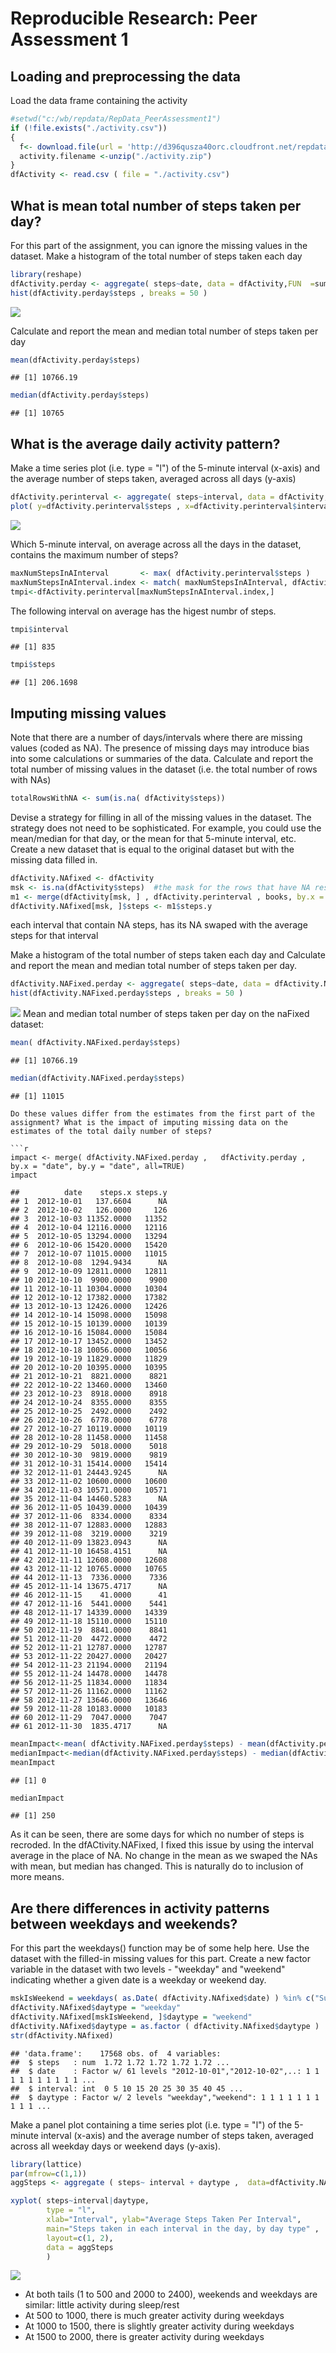 # Reproducible Research: Peer Assessment 1


## Loading and preprocessing the data
Load the data frame containing the activity

```r
#setwd("c:/wb/repdata/RepData_PeerAssessment1")
if (!file.exists("./activity.csv")) 
{
  f<- download.file(url = 'http://d396qusza40orc.cloudfront.net/repdata%2Fdata%2Factivity.zip' , destfile = "activity.zip") 
  activity.filename <-unzip("./activity.zip")
}
dfActivity <- read.csv ( file = "./activity.csv")
```

## What is mean total number of steps taken per day?
For this part of the assignment, you can ignore the missing values in the dataset.
Make a histogram of the total number of steps taken each day

```r
library(reshape)
dfActivity.perday <- aggregate( steps~date, data = dfActivity,FUN  =sum ) 
hist(dfActivity.perday$steps , breaks = 50 )
```

![](./PA1_template_files/figure-html/unnamed-chunk-1-1.png) 

Calculate and report the mean and median total number of steps taken per day

```r
mean(dfActivity.perday$steps)
```

```
## [1] 10766.19
```

```r
median(dfActivity.perday$steps)
```

```
## [1] 10765
```


## What is the average daily activity pattern?
Make a time series plot (i.e. type = "l") of the 5-minute interval (x-axis) and the average number of steps taken, averaged across all days (y-axis)


```r
dfActivity.perinterval <- aggregate( steps~interval, data = dfActivity,FUN  =mean)
plot( y=dfActivity.perinterval$steps , x=dfActivity.perinterval$interval , type="l",  col="blue")
```

![](./PA1_template_files/figure-html/unnamed-chunk-3-1.png) 

Which 5-minute interval, on average across all the days in the dataset, contains the maximum number of steps?

```r
maxNumStepsInAInterval       <- max( dfActivity.perinterval$steps )
maxNumStepsInAInterval.index <- match( maxNumStepsInAInterval, dfActivity.perinterval$steps)
tmpi<-dfActivity.perinterval[maxNumStepsInAInterval.index,]
```
The following interval  on average has the higest numbr of steps.

```r
tmpi$interval
```

```
## [1] 835
```

```r
tmpi$steps
```

```
## [1] 206.1698
```



## Imputing missing values
Note that there are a number of days/intervals where there are missing values (coded as NA). The presence of missing days may introduce bias into some calculations or summaries of the data.
Calculate and report the total number of missing values in the dataset (i.e. the total number of rows with NAs)

```r
totalRowsWithNA <- sum(is.na( dfActivity$steps))
```

Devise a strategy for filling in all of the missing values in the dataset. The strategy does not need to be sophisticated. For example, you could use the mean/median for that day, or the mean for that 5-minute interval, etc.
Create a new dataset that is equal to the original dataset but with the missing data filled in.


```r
dfActivity.NAfixed <- dfActivity
msk <- is.na(dfActivity$steps)  #the mask for the rows that have NA result
m1 <- merge(dfActivity[msk, ] , dfActivity.perinterval , books, by.x = "interval", by.y = "interval") #Get the average for the intervals that are NA
dfActivity.NAfixed[msk, ]$steps <- m1$steps.y
```
each interval that contain NA steps, has its NA swaped with the  average steps for that interval


Make a histogram of the total number of steps taken each day and Calculate and report the mean and median total number of steps taken per day. 

```r
dfActivity.NAFixed.perday <- aggregate( steps~date, data = dfActivity.NAfixed ,FUN  =sum)
hist(dfActivity.NAFixed.perday$steps , breaks = 50 )
```

![](./PA1_template_files/figure-html/unnamed-chunk-8-1.png) 
Mean and median total number of steps taken per day on the naFixed dataset:

```r
mean( dfActivity.NAFixed.perday$steps)
```

```
## [1] 10766.19
```

```r
median(dfActivity.NAFixed.perday$steps)
```

```
## [1] 11015
```

```
Do these values differ from the estimates from the first part of the assignment? What is the impact of imputing missing data on the estimates of the total daily number of steps?

```r
impact <- merge( dfActivity.NAFixed.perday ,   dfActivity.perday ,  by.x = "date", by.y = "date", all=TRUE)
impact
```

```
##          date    steps.x steps.y
## 1  2012-10-01   137.6604      NA
## 2  2012-10-02   126.0000     126
## 3  2012-10-03 11352.0000   11352
## 4  2012-10-04 12116.0000   12116
## 5  2012-10-05 13294.0000   13294
## 6  2012-10-06 15420.0000   15420
## 7  2012-10-07 11015.0000   11015
## 8  2012-10-08  1294.9434      NA
## 9  2012-10-09 12811.0000   12811
## 10 2012-10-10  9900.0000    9900
## 11 2012-10-11 10304.0000   10304
## 12 2012-10-12 17382.0000   17382
## 13 2012-10-13 12426.0000   12426
## 14 2012-10-14 15098.0000   15098
## 15 2012-10-15 10139.0000   10139
## 16 2012-10-16 15084.0000   15084
## 17 2012-10-17 13452.0000   13452
## 18 2012-10-18 10056.0000   10056
## 19 2012-10-19 11829.0000   11829
## 20 2012-10-20 10395.0000   10395
## 21 2012-10-21  8821.0000    8821
## 22 2012-10-22 13460.0000   13460
## 23 2012-10-23  8918.0000    8918
## 24 2012-10-24  8355.0000    8355
## 25 2012-10-25  2492.0000    2492
## 26 2012-10-26  6778.0000    6778
## 27 2012-10-27 10119.0000   10119
## 28 2012-10-28 11458.0000   11458
## 29 2012-10-29  5018.0000    5018
## 30 2012-10-30  9819.0000    9819
## 31 2012-10-31 15414.0000   15414
## 32 2012-11-01 24443.9245      NA
## 33 2012-11-02 10600.0000   10600
## 34 2012-11-03 10571.0000   10571
## 35 2012-11-04 14460.5283      NA
## 36 2012-11-05 10439.0000   10439
## 37 2012-11-06  8334.0000    8334
## 38 2012-11-07 12883.0000   12883
## 39 2012-11-08  3219.0000    3219
## 40 2012-11-09 13823.0943      NA
## 41 2012-11-10 16458.4151      NA
## 42 2012-11-11 12608.0000   12608
## 43 2012-11-12 10765.0000   10765
## 44 2012-11-13  7336.0000    7336
## 45 2012-11-14 13675.4717      NA
## 46 2012-11-15    41.0000      41
## 47 2012-11-16  5441.0000    5441
## 48 2012-11-17 14339.0000   14339
## 49 2012-11-18 15110.0000   15110
## 50 2012-11-19  8841.0000    8841
## 51 2012-11-20  4472.0000    4472
## 52 2012-11-21 12787.0000   12787
## 53 2012-11-22 20427.0000   20427
## 54 2012-11-23 21194.0000   21194
## 55 2012-11-24 14478.0000   14478
## 56 2012-11-25 11834.0000   11834
## 57 2012-11-26 11162.0000   11162
## 58 2012-11-27 13646.0000   13646
## 59 2012-11-28 10183.0000   10183
## 60 2012-11-29  7047.0000    7047
## 61 2012-11-30  1835.4717      NA
```

```r
meanImpact<-mean( dfActivity.NAFixed.perday$steps) - mean(dfActivity.perday$steps)
medianImpact<-median(dfActivity.NAFixed.perday$steps) - median(dfActivity.perday$steps)
meanImpact
```

```
## [1] 0
```

```r
medianImpact
```

```
## [1] 250
```

As it can be seen, there are some days for which no number of steps is recroded. In the dfACtivity.NAFixed, I fixed this issue by using the interval average in the place of NA. No change in the mean as we swaped the NAs with mean, but median has changed. This is naturally  do to inclusion of more means. 


## Are there differences in activity patterns between weekdays and weekends?
For this part the weekdays() function may be of some help here. Use the dataset with the filled-in missing values for this part.
Create a new factor variable in the dataset with two levels - "weekday" and "weekend" indicating whether a given date is a weekday or weekend day.

```r
mskIsWeekend = weekdays( as.Date( dfActivity.NAfixed$date) ) %in% c("Sunday" , "Saturday" )  
dfActivity.NAfixed$daytype = "weekday"
dfActivity.NAfixed[mskIsWeekend, ]$daytype = "weekend"
dfActivity.NAfixed$daytype = as.factor ( dfActivity.NAfixed$daytype )
str(dfActivity.NAfixed)
```

```
## 'data.frame':	17568 obs. of  4 variables:
##  $ steps   : num  1.72 1.72 1.72 1.72 1.72 ...
##  $ date    : Factor w/ 61 levels "2012-10-01","2012-10-02",..: 1 1 1 1 1 1 1 1 1 1 ...
##  $ interval: int  0 5 10 15 20 25 30 35 40 45 ...
##  $ daytype : Factor w/ 2 levels "weekday","weekend": 1 1 1 1 1 1 1 1 1 1 ...
```


Make a panel plot containing a time series plot (i.e. type = "l") of the 5-minute interval (x-axis) and the average number of steps taken, averaged across all weekday days or weekend days (y-axis).


```r
library(lattice)
par(mfrow=c(1,1))
aggSteps <- aggregate ( steps~ interval + daytype ,  data=dfActivity.NAfixed , FUN=mean)

xyplot( steps~interval|daytype, 
        type = "l",
        xlab="Interval", ylab="Average Steps Taken Per Interval", 
        main="Steps taken in each interval in the day, by day type" , 
        layout=c(1, 2),
        data = aggSteps 
        )
```

![](./PA1_template_files/figure-html/unnamed-chunk-12-1.png) 

* At both tails (1 to 500 and 2000 to 2400), weekends and weekdays are similar: little activity during sleep/rest
* At 500 to 1000, there is much greater activity during weekdays
* At 1000 to 1500, there is slightly greater activity during weekdays
* At 1500 to 2000, there is greater activity during weekdays
